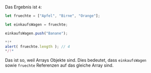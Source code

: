 Das Ergebnis ist `4`:


```js run
let fruechte = ["Apfel", "Birne", "Orange"];

let einkaufsWagen = fruechte;

einkaufsWagen.push("Banane");

*!*
alert( fruechte.length ); // 4
*/!*
```

Das ist so, weil Arrays Objekte sind. Dies bedeutet, dass `einkaufsWagen` sowie `fruechte` Referenzen auf das gleiche Array sind.

